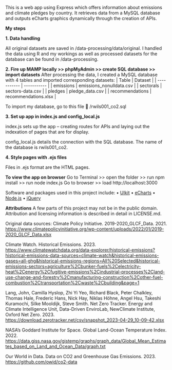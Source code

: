 This is a web app using Express which offers information about emissions and climate pledges by country. It retrieves data from a MySQL database and outputs eCharts graphics dynamically through the creation of APIs.

**My steps**

**1. Data handling**

All original datasets are saved in /data-processing/data/original. I handled the data using R and my workings as well as processed datasets for the database can be found in /data-processing.

**2. Fire up MAMP locally >> phpMyAdmin >> create SQL database >> import datasets**
After processing the data, I created a MySQL database with 4 tables and imported corresponding datasets:
| Table      | Dataset |
| ----------- | ----------- |
| emissions      | emissions_nonulldata.csv       |
| sectorals   | sectors-data.csv        |
| pledges      | pledge_data.csv       |
| recommendations   | recommendations.xlsx        |

To import my database, go to this file  /rwils001_co2.sql

**3. Set up app in index.js and config_local.js**

index.js sets up the app – creating routes for APIs and laying out the indexation of pages that are for display.

config_local.js details the connection with the SQL database. The name of the database is rwils001_co2.

**4. Style pages with .ejs files**

Files in .ejs format are the HTML pages.

**To view the app on browser**
Go to Terminal >> open the folder >> run npm install >> run node index.js
Go to browser >> load http://localhost:3000

Software and packages used in this project include:
•	[UIkit](https://github.com/uikit/uikit)
•	[eCharts](https://echarts.apache.org/handbook/en/get-started/)
•	[Node.js](https://nodejs.org/en/download)
•	[jQuery](https://blog.jquery.com/2022/08/26/jquery-3-6-1-maintenance-release/)

**Attributions**
A few parts of this project may not be in the public domain. Attribution and licensing information is described in detail in LICENSE.md.

Original data sources:
Climate Policy Initiative. 2019-2020_GLCF_Data. 2021. https://www.climatepolicyinitiative.org/wp-content/uploads/2022/01/2019-2020_GLCF_Data.xlsx

Climate Watch. Historical Emissions. 2023. https://www.climatewatchdata.org/data-explorer/historical-emissions?historical-emissions-data-sources=climate-watch&historical-emissions-gases=all-ghg&historical-emissions-regions=All%20Selected&historical-emissions-sectors=agriculture%2Cbunker-fuels%2Celectricity-heat%2Cenergy%2Cfugitive-emissions%2Cindustrial-processes%2Cland-use-change-and-forestry%2Cmanufacturing-construction%2Cother-fuel-combustion%2Ctransportation%2Cwaste%2Cbuilding&page=1

Lang, John, Camilla Hyslop, Zhi Yi Yeo, Richard Black, Peter Chalkley, Thomas Hale, Frederic Hans, Nick Hay, Niklas Höhne, Angel Hsu, Takeshi Kuramochi, Silke Mooldijk, Steve Smith. Net Zero Tracker. Energy and Climate Intelligence Unit, Data-Driven EnviroLab, NewClimate Institute, Oxford Net Zero. 2023. https://download.zerotracker.net/csv/snapshot_2023-04-29_10-09-42.xlsx

NASA’s Goddard Institute for Space. Global Land-Ocean Temperature Index. 2022. https://data.giss.nasa.gov/gistemp/graphs/graph_data/Global_Mean_Estimates_based_on_Land_and_Ocean_Data/graph.txt

Our World in Data. Data on CO2 and Greenhouse Gas Emissions. 2023. https://github.com/owid/co2-data
